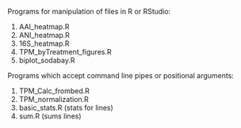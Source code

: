 Programs for manipulation of files in R or RStudio:

1. AAI\_heatmap.R
2. ANI\_heatmap.R
3. 16S\_heatmap.R
4. TPM\_byTreatment\_figures.R
5. biplot\_sodabay.R


Programs which accept command line pipes or positional arguments:

1. TPM\_Calc\_frombed.R
2. TPM\_normalization.R
3. basic\_stats.R (stats for lines)
4. sum.R (sums lines)
